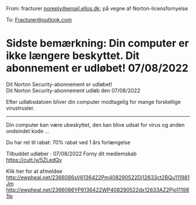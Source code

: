 From: fracturer <noreply@email.ellos.dk>; på vegne af Norton-licensfornyelse

To: Fracturer@outlook.com

# Sidste bemærkning: Din computer er ikke længere beskyttet. Dit abonnement er udløbet! 07/08/2022  
Dit Norton Security-abonnement er udløbet!	
Dit Norton Security-abonnement udløb den 07/08/2022 

Efter udløbsdatoen bliver din computer modtagelig for mange forskellige virustrusler. 


________________________________

Din computer kan være ubeskyttet, den kan blive udsat for virus og anden ondsindet kode ...

Du har ret til rabat: 70% rabat ved 1 års forlængelse

Tilbuddet udløber : 07/08/2022 
Forny dit medlemskab <https://cutt.ly/5ZLedQy> 	









































































































Klik her for at afmeldee <http://ewpheal.net/2366086sV6136422Pm408290522Dj12633ct2BQu111981Jm> 
 <http://ewpheal.net/2366086YP6136422WP408290522dx12633AZ2Pjo111981Ip> 
